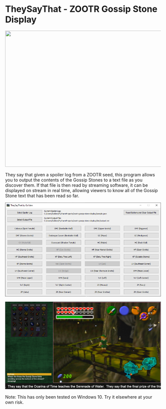 # TheySayThat - ZOOTR Gossip Stone Display

<img src="https://repository-images.githubusercontent.com/604310317/cf022e6e-d2d5-4318-8011-b4c5d541fb4c"  width="882" height="441">

They say that given a spoiler log from a ZOOTR seed, this program allows you to output the contents of the Gossip Stones to a text file as you discover them. If that file is then read by streaming software, it can be displayed on stream in real time, allowing viewers to know all of the Gossip Stone text that has been read so far.

![TheySayThat](https://github.com/Go1den/TheySayThat/blob/main/example.png?raw=true)

![TheySayThat2](https://github.com/Go1den/TheySayThat/blob/main/example2.png?raw=true)

Note: This has only been tested on Windows 10. Try it elsewhere at your own risk.
